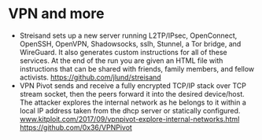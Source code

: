 # VPN and more
*  Streisand sets up a new server running L2TP/IPsec, OpenConnect, OpenSSH, OpenVPN, Shadowsocks, sslh, Stunnel, a Tor bridge, and WireGuard. It also generates custom instructions for all of these services. At the end of the run you are given an HTML file with instructions that can be shared with friends, family members, and fellow activists. https://github.com/jlund/streisand
* VPN Pivot sends and receive a fully encrypted TCP/IP stack over TCP stream socket, then the peers forward it into the desired device/host. The attacker explores the internal network as he belongs to it within a local IP address taken from the dhcp server or statically configured. www.kitploit.com/2017/09/vpnpivot-explore-internal-networks.html https://github.com/0x36/VPNPivot
